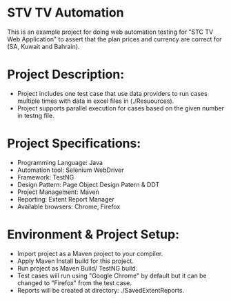 # STV TV Automation
This is an example project for doing web automation testing for "STC TV Web Application" to assert that the plan prices and currency are correct for (SA, Kuwait and Bahrain).

# Project Description:
- Project includes one test case that use data providers to run cases multiple times with data in excel files in (./Resuources).
- Project supports parallel execution for cases based on the given number in testng file.

# Project Specifications:
- Programming Language: Java
- Automation tool: Selenium WebDriver
- Framework: TestNG
- Design Pattern: Page Object Design Patern & DDT
- Project Management: Maven
- Reporting: Extent Report Manager
- Available browsers: Chrome, Firefox

# Environment & Project Setup:
- Import project as a Maven project to your compiler.
- Apply Maven Install build for this project.
- Run project as Maven Build/ TestNG build.
- Test cases will run using "Google Chrome" by default but it can be changed to "Firefox" from the test case.
- Reports will be created at directory: ./SavedExtentReports.
